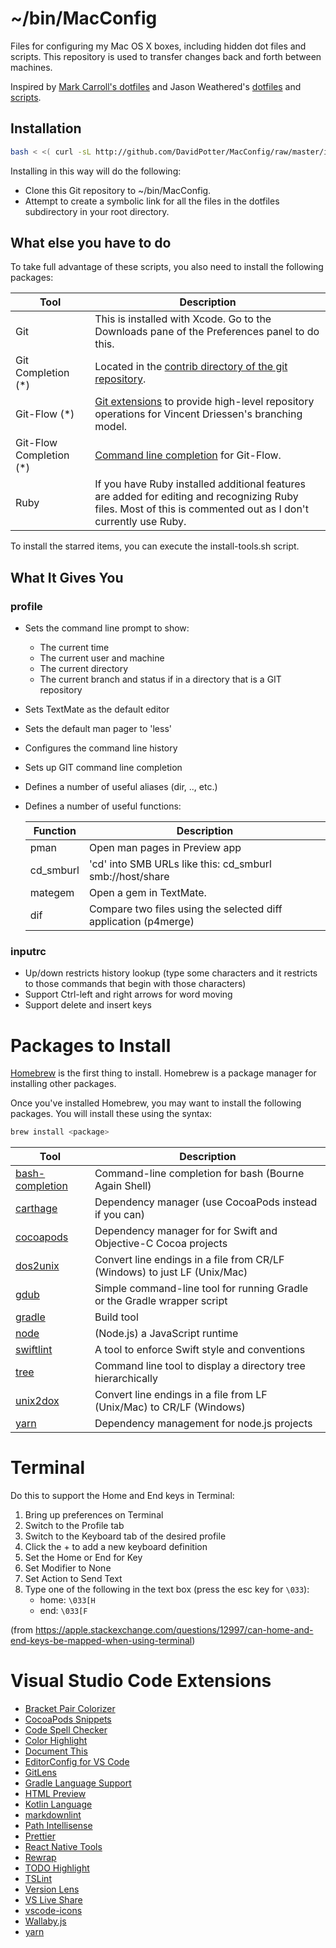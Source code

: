 # ~/bin/MacConfig

Files for configuring my Mac OS X boxes, including hidden dot files and
scripts. This repository is used to transfer changes back and forth between
machines.

Inspired by [Mark Carroll's dotfiles](https://github.com/markcarroll/dotfiles)
and Jason Weathered's [dotfiles](https://github.com/jasoncodes/dotfiles) and
[scripts](https://github.com/jasoncodes/scripts).

## Installation

```bash
bash < <( curl -sL http://github.com/DavidPotter/MacConfig/raw/master/install.sh )
```

Installing in this way will do the following:

- Clone this Git repository to ~/bin/MacConfig.
- Attempt to create a symbolic link for all the files in the dotfiles
  subdirectory in your root directory.

## What else you have to do

To take full advantage of these scripts, you also need to install the
following packages:

| Tool                     | Description                                                                                                                                                   |
| ------------------------ | ------------------------------------------------------------------------------------------------------------------------------------------------------------- |
| Git                      | This is installed with Xcode. Go to the Downloads pane of the Preferences panel to do this.                                                                   |
| Git Completion (\*)      | Located in the [contrib directory of the git repository](https://github.com/git/git.git).                                                                     |
| Git-Flow (\*)            | [Git extensions](https://github.com/nvie/gitflow) to provide high-level repository operations for Vincent Driessen's branching model.                         |
| Git-Flow Completion (\*) | [Command line completion](https://github.com/bobthecow/git-flow-completion.git) for Git-Flow.                                                                 |
| Ruby                     | If you have Ruby installed additional features are added for editing and recognizing Ruby files. Most of this is commented out as I don't currently use Ruby. |

To install the starred items, you can execute the install-tools.sh script.

## What It Gives You

### profile

- Sets the command line prompt to show:
  - The current time
  - The current user and machine
  - The current directory
  - The current branch and status if in a directory that is a GIT repository
- Sets TextMate as the default editor
- Sets the default man pager to 'less'
- Configures the command line history
- Sets up GIT command line completion
- Defines a number of useful aliases (dir, .., etc.)
- Defines a number of useful functions:

  | Function  | Description                                                     |
  | --------- | --------------------------------------------------------------- |
  | pman      | Open man pages in Preview app                                   |
  | cd_smburl | 'cd' into SMB URLs like this: cd_smburl smb://host/share        |
  | mategem   | Open a gem in TextMate.                                         |
  | dif       | Compare two files using the selected diff application (p4merge) |

### inputrc

- Up/down restricts history lookup (type some characters and it restricts to
  those commands that begin with those characters)
- Support Ctrl-left and right arrows for word moving
- Support delete and insert keys

# Packages to Install

[Homebrew](https://brew.sh/) is the first thing to install. Homebrew is a
package manager for installing other packages.

Once you've installed Homebrew, you may want to install the following
packages. You will install these using the syntax:

```bash
brew install <package>
```

| Tool                                                                                 | Description                                                               |
| ------------------------------------------------------------------------------------ | ------------------------------------------------------------------------- |
| [bash-completion](https://github.com/scop/bash-completion)                           | Command-line completion for bash (Bourne Again Shell)                     |
| [carthage](https://github.com/Carthage/Carthage)                                     | Dependency manager (use CocoaPods instead if you can)                     |
| [cocoapods](https://cocoapods.org/)                                                  | Dependency manager for for Swift and Objective-C Cocoa projects           |
| [dos2unix](https://linux.die.net/man/1/dos2unix)                                     | Convert line endings in a file from CR/LF (Windows) to just LF (Unix/Mac) |
| [gdub](https://github.com/dougborg/gdub)                                             | Simple command-line tool for running Gradle or the Gradle wrapper script  |
| [gradle](https://gradle.org/)                                                        | Build tool                                                                |
| [node](https://nodejs.org/)                                                          | (Node.js) a JavaScript runtime                                            |
| [swiftlint](https://github.com/realm/SwiftLint)                                      | A tool to enforce Swift style and conventions                             |
| [tree](https://rschu.me/list-a-directory-with-tree-command-on-mac-os-x-3b2d4c4a4827) | Command line tool to display a directory tree hierarchically              |
| [unix2dox](https://linux.die.net/man/1/unix2dos)                                     | Convert line endings in a file from LF (Unix/Mac) to CR/LF (Windows)      |
| [yarn](https://yarnpkg.com/en/)                                                      | Dependency management for node.js projects                                |

# Terminal

Do this to support the Home and End keys in Terminal:

1.  Bring up preferences on Terminal
2.  Switch to the Profile tab
3.  Switch to the Keyboard tab of the desired profile
4.  Click the + to add a new keyboard definition
5.  Set the Home or End for Key
6.  Set Modifier to None
7.  Set Action to Send Text
8.  Type one of the following in the text box (press the esc key for `\033`):
    - home: `\033[H`
    - end: `\033[F`

(from https://apple.stackexchange.com/questions/12997/can-home-and-end-keys-be-mapped-when-using-terminal)

# Visual Studio Code Extensions

- [Bracket Pair Colorizer](https://marketplace.visualstudio.com/items?itemName=CoenraadS.bracket-pair-colorizer)
- [CocoaPods Snippets](https://marketplace.visualstudio.com/items?itemName=Agenric.cocoapods-snippets)
- [Code Spell Checker](https://marketplace.visualstudio.com/items?itemName=streetsidesoftware.code-spell-checker)
- [Color Highlight](https://marketplace.visualstudio.com/items?itemName=naumovs.color-highlight)
- [Document This](https://marketplace.visualstudio.com/items?itemName=joelday.docthis)
- [EditorConfig for VS Code](https://marketplace.visualstudio.com/items?itemName=EditorConfig.EditorConfig)
- [GitLens](https://marketplace.visualstudio.com/items?itemName=eamodio.gitlens)
- [Gradle Language Support](https://marketplace.visualstudio.com/items?itemName=naco-siren.gradle-language)
- [HTML Preview](https://marketplace.visualstudio.com/items?itemName=tht13.html-preview-vscode)
- [Kotlin Language](https://marketplace.visualstudio.com/items?itemName=mathiasfrohlich.Kotlin)
- [markdownlint](https://marketplace.visualstudio.com/items?itemName=DavidAnson.vscode-markdownlint)
- [Path Intellisense](https://marketplace.visualstudio.com/items?itemName=christian-kohler.path-intellisense)
- [Prettier](https://marketplace.visualstudio.com/items?itemName=esbenp.prettier-vscode)
- [React Native Tools](https://marketplace.visualstudio.com/items?itemName=vsmobile.vscode-react-native)
- [Rewrap](https://marketplace.visualstudio.com/items?itemName=stkb.rewrap)
- [TODO Highlight](https://marketplace.visualstudio.com/items?itemName=wayou.vscode-todo-highlight)
- [TSLint](https://marketplace.visualstudio.com/items?itemName=eg2.tslint)
- [Version Lens](https://marketplace.visualstudio.com/items?itemName=pflannery.vscode-versionlens)
- [VS Live Share](https://marketplace.visualstudio.com/items?itemName=MS-vsliveshare.vsliveshare)
- [vscode-icons](https://marketplace.visualstudio.com/items?itemName=robertohuertasm.vscode-icons)
- [Wallaby.js](https://marketplace.visualstudio.com/items?itemName=WallabyJs.wallaby-vscode)
- [yarn](https://marketplace.visualstudio.com/items?itemName=gamunu.vscode-yarn)
